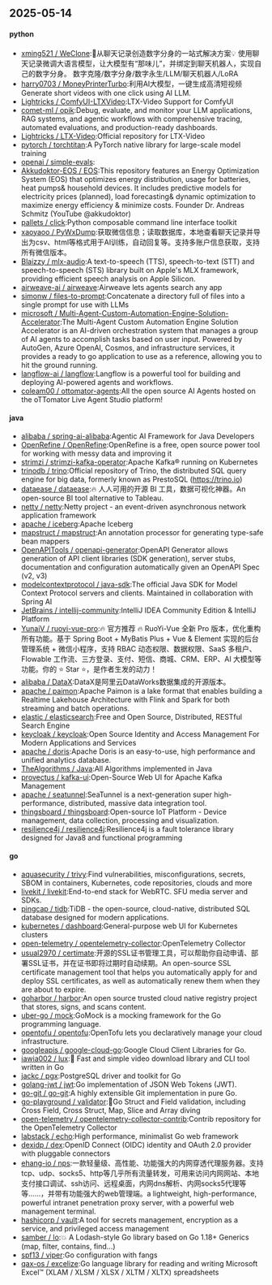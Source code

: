 ## 2025-05-14

#### python
* [xming521 / WeClone](https://github.com/xming521/WeClone):🚀从聊天记录创造数字分身的一站式解决方案💡 使用聊天记录微调大语言模型，让大模型有“那味儿”，并绑定到聊天机器人，实现自己的数字分身。 数字克隆/数字分身/数字永生/LLM/聊天机器人/LoRA
* [harry0703 / MoneyPrinterTurbo](https://github.com/harry0703/MoneyPrinterTurbo):利用AI大模型，一键生成高清短视频 Generate short videos with one click using AI LLM.
* [Lightricks / ComfyUI-LTXVideo](https://github.com/Lightricks/ComfyUI-LTXVideo):LTX-Video Support for ComfyUI
* [comet-ml / opik](https://github.com/comet-ml/opik):Debug, evaluate, and monitor your LLM applications, RAG systems, and agentic workflows with comprehensive tracing, automated evaluations, and production-ready dashboards.
* [Lightricks / LTX-Video](https://github.com/Lightricks/LTX-Video):Official repository for LTX-Video
* [pytorch / torchtitan](https://github.com/pytorch/torchtitan):A PyTorch native library for large-scale model training
* [openai / simple-evals](https://github.com/openai/simple-evals):
* [Akkudoktor-EOS / EOS](https://github.com/Akkudoktor-EOS/EOS):This repository features an Energy Optimization System (EOS) that optimizes energy distribution, usage for batteries, heat pumps& household devices. It includes predictive models for electricity prices (planned), load forecasting& dynamic optimization to maximize energy efficiency & minimize costs. Founder Dr. Andreas Schmitz (YouTube @akkudoktor)
* [pallets / click](https://github.com/pallets/click):Python composable command line interface toolkit
* [xaoyaoo / PyWxDump](https://github.com/xaoyaoo/PyWxDump):获取微信信息；读取数据库，本地查看聊天记录并导出为csv、html等格式用于AI训练，自动回复等。支持多账户信息获取，支持所有微信版本。
* [Blaizzy / mlx-audio](https://github.com/Blaizzy/mlx-audio):A text-to-speech (TTS), speech-to-text (STT) and speech-to-speech (STS) library built on Apple's MLX framework, providing efficient speech analysis on Apple Silicon.
* [airweave-ai / airweave](https://github.com/airweave-ai/airweave):Airweave lets agents search any app
* [simonw / files-to-prompt](https://github.com/simonw/files-to-prompt):Concatenate a directory full of files into a single prompt for use with LLMs
* [microsoft / Multi-Agent-Custom-Automation-Engine-Solution-Accelerator](https://github.com/microsoft/Multi-Agent-Custom-Automation-Engine-Solution-Accelerator):The Multi-Agent Custom Automation Engine Solution Accelerator is an AI-driven orchestration system that manages a group of AI agents to accomplish tasks based on user input. Powered by AutoGen, Azure OpenAI, Cosmos, and infrastructure services, it provides a ready to go application to use as a reference, allowing you to hit the ground running.
* [langflow-ai / langflow](https://github.com/langflow-ai/langflow):Langflow is a powerful tool for building and deploying AI-powered agents and workflows.
* [coleam00 / ottomator-agents](https://github.com/coleam00/ottomator-agents):All the open source AI Agents hosted on the oTTomator Live Agent Studio platform!

#### java
* [alibaba / spring-ai-alibaba](https://github.com/alibaba/spring-ai-alibaba):Agentic AI Framework for Java Developers
* [OpenRefine / OpenRefine](https://github.com/OpenRefine/OpenRefine):OpenRefine is a free, open source power tool for working with messy data and improving it
* [strimzi / strimzi-kafka-operator](https://github.com/strimzi/strimzi-kafka-operator):Apache Kafka® running on Kubernetes
* [trinodb / trino](https://github.com/trinodb/trino):Official repository of Trino, the distributed SQL query engine for big data, formerly known as PrestoSQL (https://trino.io)
* [dataease / dataease](https://github.com/dataease/dataease):🔥 人人可用的开源 BI 工具，数据可视化神器。An open-source BI tool alternative to Tableau.
* [netty / netty](https://github.com/netty/netty):Netty project - an event-driven asynchronous network application framework
* [apache / iceberg](https://github.com/apache/iceberg):Apache Iceberg
* [mapstruct / mapstruct](https://github.com/mapstruct/mapstruct):An annotation processor for generating type-safe bean mappers
* [OpenAPITools / openapi-generator](https://github.com/OpenAPITools/openapi-generator):OpenAPI Generator allows generation of API client libraries (SDK generation), server stubs, documentation and configuration automatically given an OpenAPI Spec (v2, v3)
* [modelcontextprotocol / java-sdk](https://github.com/modelcontextprotocol/java-sdk):The official Java SDK for Model Context Protocol servers and clients. Maintained in collaboration with Spring AI
* [JetBrains / intellij-community](https://github.com/JetBrains/intellij-community):IntelliJ IDEA Community Edition & IntelliJ Platform
* [YunaiV / ruoyi-vue-pro](https://github.com/YunaiV/ruoyi-vue-pro):🔥 官方推荐 🔥 RuoYi-Vue 全新 Pro 版本，优化重构所有功能。基于 Spring Boot + MyBatis Plus + Vue & Element 实现的后台管理系统 + 微信小程序，支持 RBAC 动态权限、数据权限、SaaS 多租户、Flowable 工作流、三方登录、支付、短信、商城、CRM、ERP、AI 大模型等功能。你的 ⭐️ Star ⭐️，是作者生发的动力！
* [alibaba / DataX](https://github.com/alibaba/DataX):DataX是阿里云DataWorks数据集成的开源版本。
* [apache / paimon](https://github.com/apache/paimon):Apache Paimon is a lake format that enables building a Realtime Lakehouse Architecture with Flink and Spark for both streaming and batch operations.
* [elastic / elasticsearch](https://github.com/elastic/elasticsearch):Free and Open Source, Distributed, RESTful Search Engine
* [keycloak / keycloak](https://github.com/keycloak/keycloak):Open Source Identity and Access Management For Modern Applications and Services
* [apache / doris](https://github.com/apache/doris):Apache Doris is an easy-to-use, high performance and unified analytics database.
* [TheAlgorithms / Java](https://github.com/TheAlgorithms/Java):All Algorithms implemented in Java
* [provectus / kafka-ui](https://github.com/provectus/kafka-ui):Open-Source Web UI for Apache Kafka Management
* [apache / seatunnel](https://github.com/apache/seatunnel):SeaTunnel is a next-generation super high-performance, distributed, massive data integration tool.
* [thingsboard / thingsboard](https://github.com/thingsboard/thingsboard):Open-source IoT Platform - Device management, data collection, processing and visualization.
* [resilience4j / resilience4j](https://github.com/resilience4j/resilience4j):Resilience4j is a fault tolerance library designed for Java8 and functional programming

#### go
* [aquasecurity / trivy](https://github.com/aquasecurity/trivy):Find vulnerabilities, misconfigurations, secrets, SBOM in containers, Kubernetes, code repositories, clouds and more
* [livekit / livekit](https://github.com/livekit/livekit):End-to-end stack for WebRTC. SFU media server and SDKs.
* [pingcap / tidb](https://github.com/pingcap/tidb):TiDB - the open-source, cloud-native, distributed SQL database designed for modern applications.
* [kubernetes / dashboard](https://github.com/kubernetes/dashboard):General-purpose web UI for Kubernetes clusters
* [open-telemetry / opentelemetry-collector](https://github.com/open-telemetry/opentelemetry-collector):OpenTelemetry Collector
* [usual2970 / certimate](https://github.com/usual2970/certimate):开源的SSL证书管理工具，可以帮助你自动申请、部署SSL证书，并在证书即将过期时自动续期。An open-source SSL certificate management tool that helps you automatically apply for and deploy SSL certificates, as well as automatically renew them when they are about to expire.
* [goharbor / harbor](https://github.com/goharbor/harbor):An open source trusted cloud native registry project that stores, signs, and scans content.
* [uber-go / mock](https://github.com/uber-go/mock):GoMock is a mocking framework for the Go programming language.
* [opentofu / opentofu](https://github.com/opentofu/opentofu):OpenTofu lets you declaratively manage your cloud infrastructure.
* [googleapis / google-cloud-go](https://github.com/googleapis/google-cloud-go):Google Cloud Client Libraries for Go.
* [iawia002 / lux](https://github.com/iawia002/lux):👾 Fast and simple video download library and CLI tool written in Go
* [jackc / pgx](https://github.com/jackc/pgx):PostgreSQL driver and toolkit for Go
* [golang-jwt / jwt](https://github.com/golang-jwt/jwt):Go implementation of JSON Web Tokens (JWT).
* [go-git / go-git](https://github.com/go-git/go-git):A highly extensible Git implementation in pure Go.
* [go-playground / validator](https://github.com/go-playground/validator):💯Go Struct and Field validation, including Cross Field, Cross Struct, Map, Slice and Array diving
* [open-telemetry / opentelemetry-collector-contrib](https://github.com/open-telemetry/opentelemetry-collector-contrib):Contrib repository for the OpenTelemetry Collector
* [labstack / echo](https://github.com/labstack/echo):High performance, minimalist Go web framework
* [dexidp / dex](https://github.com/dexidp/dex):OpenID Connect (OIDC) identity and OAuth 2.0 provider with pluggable connectors
* [ehang-io / nps](https://github.com/ehang-io/nps):一款轻量级、高性能、功能强大的内网穿透代理服务器。支持tcp、udp、socks5、http等几乎所有流量转发，可用来访问内网网站、本地支付接口调试、ssh访问、远程桌面，内网dns解析、内网socks5代理等等……，并带有功能强大的web管理端。a lightweight, high-performance, powerful intranet penetration proxy server, with a powerful web management terminal.
* [hashicorp / vault](https://github.com/hashicorp/vault):A tool for secrets management, encryption as a service, and privileged access management
* [samber / lo](https://github.com/samber/lo):💥 A Lodash-style Go library based on Go 1.18+ Generics (map, filter, contains, find...)
* [spf13 / viper](https://github.com/spf13/viper):Go configuration with fangs
* [qax-os / excelize](https://github.com/qax-os/excelize):Go language library for reading and writing Microsoft Excel™ (XLAM / XLSM / XLSX / XLTM / XLTX) spreadsheets
